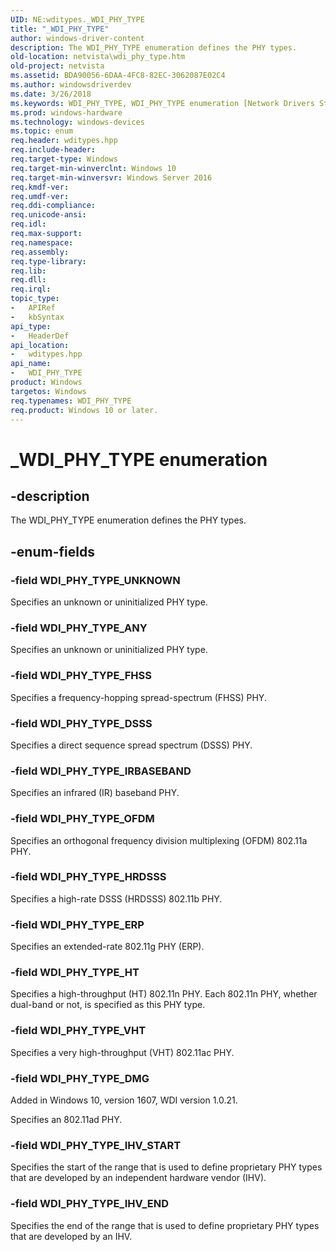 ```yaml
---
UID: NE:wditypes._WDI_PHY_TYPE
title: "_WDI_PHY_TYPE"
author: windows-driver-content
description: The WDI_PHY_TYPE enumeration defines the PHY types.
old-location: netvista\wdi_phy_type.htm
old-project: netvista
ms.assetid: BDA90056-6DAA-4FC8-82EC-3062087E02C4
ms.author: windowsdriverdev
ms.date: 3/26/2018
ms.keywords: WDI_PHY_TYPE, WDI_PHY_TYPE enumeration [Network Drivers Starting with Windows Vista], WDI_PHY_TYPE_ANY, WDI_PHY_TYPE_DMG, WDI_PHY_TYPE_DSSS, WDI_PHY_TYPE_ERP, WDI_PHY_TYPE_FHSS, WDI_PHY_TYPE_HRDSSS, WDI_PHY_TYPE_HT, WDI_PHY_TYPE_IHV_END, WDI_PHY_TYPE_IHV_START, WDI_PHY_TYPE_IRBASEBAND, WDI_PHY_TYPE_OFDM, WDI_PHY_TYPE_UNKNOWN, WDI_PHY_TYPE_VHT, _WDI_PHY_TYPE, netvista.wdi_phy_type, netvista.wifi_phy_type, wditypes/WDI_PHY_TYPE, wditypes/WDI_PHY_TYPE_ANY, wditypes/WDI_PHY_TYPE_DMG, wditypes/WDI_PHY_TYPE_DSSS, wditypes/WDI_PHY_TYPE_ERP, wditypes/WDI_PHY_TYPE_FHSS, wditypes/WDI_PHY_TYPE_HRDSSS, wditypes/WDI_PHY_TYPE_HT, wditypes/WDI_PHY_TYPE_IHV_END, wditypes/WDI_PHY_TYPE_IHV_START, wditypes/WDI_PHY_TYPE_IRBASEBAND, wditypes/WDI_PHY_TYPE_OFDM, wditypes/WDI_PHY_TYPE_UNKNOWN, wditypes/WDI_PHY_TYPE_VHT
ms.prod: windows-hardware
ms.technology: windows-devices
ms.topic: enum
req.header: wditypes.hpp
req.include-header: 
req.target-type: Windows
req.target-min-winverclnt: Windows 10
req.target-min-winversvr: Windows Server 2016
req.kmdf-ver: 
req.umdf-ver: 
req.ddi-compliance: 
req.unicode-ansi: 
req.idl: 
req.max-support: 
req.namespace: 
req.assembly: 
req.type-library: 
req.lib: 
req.dll: 
req.irql: 
topic_type:
-	APIRef
-	kbSyntax
api_type:
-	HeaderDef
api_location:
-	wditypes.hpp
api_name:
-	WDI_PHY_TYPE
product: Windows
targetos: Windows
req.typenames: WDI_PHY_TYPE
req.product: Windows 10 or later.
---
```


# _WDI_PHY_TYPE enumeration


## -description


The WDI_PHY_TYPE enumeration defines the PHY types.


## -enum-fields




### -field WDI_PHY_TYPE_UNKNOWN

Specifies an unknown or uninitialized PHY type.


### -field WDI_PHY_TYPE_ANY

Specifies an unknown or uninitialized PHY type.


### -field WDI_PHY_TYPE_FHSS

Specifies a frequency-hopping spread-spectrum (FHSS) PHY.


### -field WDI_PHY_TYPE_DSSS

Specifies a direct sequence spread spectrum (DSSS) PHY.


### -field WDI_PHY_TYPE_IRBASEBAND

Specifies an infrared (IR) baseband PHY.


### -field WDI_PHY_TYPE_OFDM

Specifies an orthogonal frequency division multiplexing (OFDM) 802.11a PHY.


### -field WDI_PHY_TYPE_HRDSSS

Specifies a high-rate DSSS (HRDSSS) 802.11b PHY.


### -field WDI_PHY_TYPE_ERP

Specifies an extended-rate 802.11g PHY (ERP).


### -field WDI_PHY_TYPE_HT

Specifies a high-throughput (HT) 802.11n PHY. Each 802.11n PHY, whether dual-band or not, is specified as this PHY type.




### -field WDI_PHY_TYPE_VHT

Specifies a very high-throughput (VHT) 802.11ac PHY.


### -field WDI_PHY_TYPE_DMG

Added in Windows 10, version 1607, WDI version 1.0.21.

Specifies an 802.11ad PHY.


### -field WDI_PHY_TYPE_IHV_START

Specifies the start of the range that is used to define proprietary PHY types that are developed by an independent hardware vendor (IHV). 




### -field WDI_PHY_TYPE_IHV_END

Specifies the end of the range that is used to define proprietary PHY types that are developed by an IHV. 



